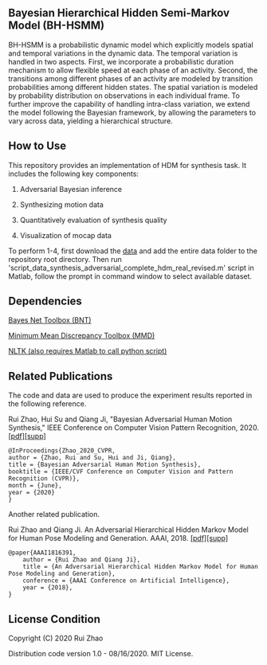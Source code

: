 ## Bayesian Hierarchical Hidden Semi-Markov Model (BH-HSMM)

BH-HSMM is a probabilistic dynamic model which explicitly models spatial and temporal variations in the dynamic data. The temporal variation is handled in two aspects. First, we incorporate a probabilistic duration mechanism to allow flexible speed at each phase of an activity. Second, the transitions among different phases of an activity are modeled by transition probabilities among different hidden states. The spatial variation is modeled by probability distribution on observations in each individual frame. To further improve the capability of handling intra-class variation, we extend the model following the Bayesian framework, by allowing the parameters to vary across data, yielding a hierarchical structure.

## How to Use

This repository provides an implementation of HDM for synthesis task. It includes the following key components:

1. Adversarial Bayesian inference

2. Synthesizing motion data

3. Quantitatively evaluation of synthesis quality

4. Visualization of mocap data

To perform 1-4, first download the [data](https://drive.google.com/drive/folders/1scWaMzs7V-To5jKHh6QWIolqrXUglenK?usp=sharing) and add the entire data folder to the repository root directory. Then run 'script_data_synthesis_adversarial_complete_hdm_real_revised.m' script in Matlab, follow the prompt in command window to select available dataset. 

## Dependencies

[Bayes Net Toolbox (BNT)](https://github.com/bayesnet/bnt)

[Minimum Mean Discrepancy Toolbox (MMD)](http://www.gatsby.ucl.ac.uk/~gretton/mmd/mmd.htm)

[NLTK (also requires Matlab to call python script)](https://www.nltk.org/)

## Related Publications

The code and data are used to produce the experiment results reported in the following reference.

Rui Zhao, Hui Su and Qiang Ji, "Bayesian Adversarial Human Motion Synthesis," IEEE Conference on Computer Vision Pattern Recognition, 2020. [[pdf]](https://openaccess.thecvf.com/content_CVPR_2020/papers/Zhao_Bayesian_Adversarial_Human_Motion_Synthesis_CVPR_2020_paper.pdf)[[supp]](https://openaccess.thecvf.com/content_CVPR_2020/supplemental/Zhao_Bayesian_Adversarial_Human_CVPR_2020_supplemental.zip)

```
@InProceedings{Zhao_2020_CVPR,
author = {Zhao, Rui and Su, Hui and Ji, Qiang},
title = {Bayesian Adversarial Human Motion Synthesis},
booktitle = {IEEE/CVF Conference on Computer Vision and Pattern Recognition (CVPR)},
month = {June},
year = {2020}
}
```

Another related publication.

Rui Zhao and Qiang Ji. An Adversarial Hierarchical Hidden Markov Model for Human Pose Modeling and Generation. AAAI, 2018. [[pdf]](https://aaai.org/ocs/index.php/AAAI/AAAI18/paper/view/16391/15983)[[supp]](https://ecse.rpi.edu/~cvrl/zhaor/files/Zhao2018_supp.pdf)
```
@paper{AAAI1816391,
	author = {Rui Zhao and Qiang Ji},
	title = {An Adversarial Hierarchical Hidden Markov Model for Human Pose Modeling and Generation},
	conference = {AAAI Conference on Artificial Intelligence},
	year = {2018},
}
```

## License Condition

Copyright (C) 2020 Rui Zhao 

Distribution code version 1.0 - 08/16/2020. MIT License.
